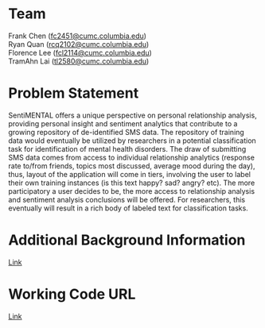 # Team

Frank Chen (fc2451@cumc.columbia.edu)  
Ryan Quan (rcq2102@cumc.columbia.edu)  
Florence Lee (fcl2114@cumc.columbia.edu)  
TramAhn Lai (tl2580@cumc.columbia.edu)  

# Problem Statement

SentiMENTAL offers a unique perspective on personal relationship analysis, providing personal insight and sentiment analytics that contribute to a growing repository of de-identified SMS data. The repository of training data would eventually be utilized by researchers in a potential classification task for identification of mental health disorders. The draw of submitting SMS data comes from access to individual relationship analytics (response rate to/from friends, topics most discussed, average mood during the day), thus, layout of the application will come in tiers, involving the user to label their own training instances (is this text happy? sad? angry? etc). The more participatory a user decides to be, the more access to relationship analysis and sentiment analysis conclusions will be offered. For researchers, this eventually will result in a rich body of labeled text for classification tasks. 

# Additional Background Information

[Link](https://github.com/frankchen07/sms-analysis/blob/master/README.md)

# Working Code URL

[Link](https://github.com/frankchen07/sms-analysis/blob/master/sms_analysis_raw.Rmd)
